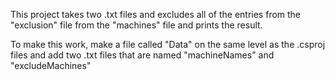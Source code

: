 This project takes two .txt files and excludes all of the entries from the "exclusion" file from the "machines" file and prints the result.

To make this work, make a file called "Data" on the same level as the .csproj files and add two .txt files that are named "machineNames" and "excludeMachines"
